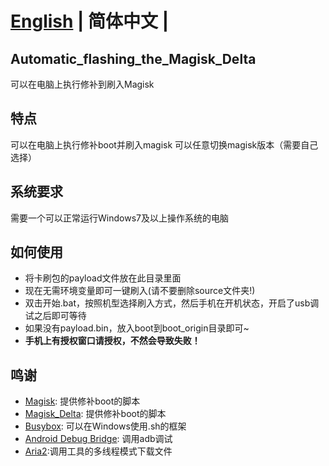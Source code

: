 # [English](README.md) | **简体中文** |

## Automatic_flashing_the_Magisk_Delta

 可以在电脑上执行修补到刷入Magisk

## 特点

 可以在电脑上执行修补boot并刷入magisk
 可以任意切换magisk版本（需要自己选择）

## 系统要求

 需要一个可以正常运行Windows7及以上操作系统的电脑

## 如何使用

- 将卡刷包的payload文件放在此目录里面
- 现在无需环境变量即可一键刷入(请不要删除source文件夹!)
- 双击开始.bat，按照机型选择刷入方式，然后手机在开机状态，开启了usb调试之后即可等待
- 如果没有payload.bin，放入boot到boot_origin目录即可~
- **手机上有授权窗口请授权，不然会导致失败！**

## 鸣谢

- [Magisk](https://github.com/topjohnwu/Magisk): 提供修补boot的脚本
- [Magisk_Delta](https://github.com/HuskyDG/magisk-files): 提供修补boot的脚本
- [Busybox](https://github.com/rmyorston/busybox-w32): 可以在Windows使用.sh的框架
- [Android Debug Bridge](https://source.android.google.cn/docs/setup/build/adb?hl=zh-cn#download-adb): 调用adb调试
- [Aria2](https://github.com/aria2/aria2):调用工具的多线程模式下载文件
